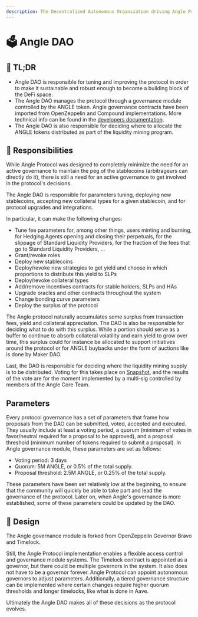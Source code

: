 ```yaml
---
description: The Decentralized Autonomous Organization driving Angle Protocol
---
```


# 🗳 Angle DAO

## 🔎 TL;DR

- Angle DAO is responsible for tuning and improving the protocol in order to make it sustainable and robust enough to become a building block of the DeFi space.
- The Angle DAO manages the protocol through a governance module controlled by the ANGLE token. Angle governance contracts have been imported from OpenZeppelin and Compound implementations. More technical info can be found in the [developers documentation](https://developers.angle.money/side-smart-contract-modules/governance).
- The Angle DAO is also responsible for deciding where to allocate the ANGLE tokens distributed as part of the liquidity mining program.

## 🔘 Responsibilities

While Angle Protocol was designed to completely minimize the need for an active governance to maintain the peg of the stablecoins (arbitrageurs can directly do it), there is still a need for an active governance to get involved in the protocol's decisions.

The Angle DAO is responsible for parameters tuning, deploying new stablecoins, accepting new collateral types for a given stablecoin, and for protocol upgrades and integrations.

In particular, it can make the following changes:

- Tune fee parameters for, among other things, users minting and burning, for Hedging Agents opening and closing their perpetuals, for the slippage of Standard Liquidity Providers, for the fraction of the fees that go to Standard Liquidity Providers, ...
- Grant/revoke roles
- Deploy new stablecoins
- Deploy/revoke new strategies to get yield and choose in which proportions to distribute this yield to SLPs
- Deploy/revoke collateral types
- Add/remove incentives contracts for stable holders, SLPs and HAs
- Upgrade oracles and other contracts throughout the system
- Change bonding curve parameters
- Deploy the surplus of the protocol

The Angle protocol naturally accumulates some surplus from transaction fees, yield and collateral appreciation. The DAO is also be responsible for deciding what to do with this surplus.
While a portion should serve as a buffer to continue to absorb collateral volatility and earn yield to grow over time, this surplus could for instance be allocated to support initiatives around the protocol or for ANGLE buybacks under the form of auctions like is done by Maker DAO.

Last, the DAO is responsible for deciding where the liquidity mining supply is to be distributed. Voting for this takes place on [Snapshot](https://snapshot.org/#/anglegovernance.eth/), and the results of the vote are for the moment implemented by a multi-sig controlled by members of the Angle Core Team.

## Parameters

Every protocol governance has a set of parameters that frame how proposals from the DAO can be submitted, voted, accepted and executed. They usually include at least a voting period, a quorum (minimum of votes in favor/neutral required for a proposal to be approved), and a proposal threshold (minimum number of tokens required to submit a proposal). In Angle governance module, these parameters are set as follows:

- Voting period: 3 days
- Quorum: 5M ANGLE, or 0.5% of the total supply.
- Proposal threshold: 2.5M ANGLE, or 0.25% of the total supply.

These parameters have been set relatively low at the beginning, to ensure that the community will quickly be able to take part and lead the governance of the protocol. Later on, when Angle's governance is more established, some of these parameters could be updated by the DAO.

## 🎨 Design

The Angle governance module is forked from OpenZeppelin Governor Bravo and Timelock.

Still, the Angle Protocol implementation enables a flexible access control and governance module systems. The Timelock contract is appointed as a governor, but there could be multiple governors in the system. It also does not have to be a governor forever. Angle Protocol can appoint autonomous governors to adjust parameters. Additionally, a tiered governance structure can be implemented where certain changes require higher quorum thresholds and longer timelocks, like what is done in Aave.

Ultimately the Angle DAO makes all of these decisions as the protocol evolves.
